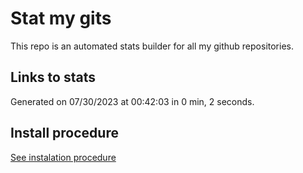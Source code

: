 # Stat my gits

This repo is an automated stats builder for all my github repositories.

## Links to stats


Generated on 07/30/2023 at 00:42:03 in 0 min, 2 seconds.

## Install procedure

[See instalation procedure](./src/install.md)
